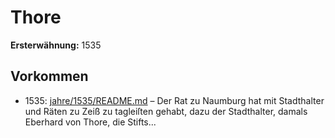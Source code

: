 # Thore

**Ersterwähnung:** 1535

## Vorkommen
- 1535: [jahre/1535/README.md](../jahre/1535/README.md) – Der Rat zu Naumburg hat mit Stadthalter und
Räten zu Zeiß zu tagleiſten gehabt, dazu der Stadthalter,
damals Eberhard von Thore, die Stifts\...
